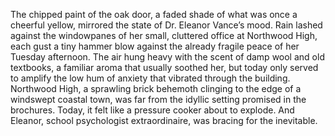 The chipped paint of the oak door, a faded shade of what was once a cheerful yellow, mirrored the state of Dr. Eleanor Vance’s mood. Rain lashed against the windowpanes of her small, cluttered office at Northwood High, each gust a tiny hammer blow against the already fragile peace of her Tuesday afternoon.  The air hung heavy with the scent of damp wool and old textbooks, a familiar aroma that usually soothed her, but today only served to amplify the low hum of anxiety that vibrated through the building.  Northwood High, a sprawling brick behemoth clinging to the edge of a windswept coastal town, was far from the idyllic setting promised in the brochures.  Today, it felt like a pressure cooker about to explode.  And Eleanor, school psychologist extraordinaire, was bracing for the inevitable.

